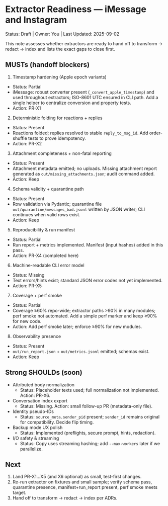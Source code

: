 # Extractor Readiness — iMessage and Instagram

Status: Draft | Owner: You | Last Updated: 2025-09-02

This note assesses whether extractors are ready to hand off to transform → redact → index and lists the exact gaps to close first.

## MUSTs (handoff blockers)

1) Timestamp hardening (Apple epoch variants)
- Status: Partial
- iMessage: robust converter present (`_convert_apple_timestamp`) and used throughout extractors; ISO-8601 UTC ensured in CLI path. Add a single helper to centralize conversion and property tests.
- Action: PR-X1

2) Deterministic folding for reactions + replies
- Status: Present
- Reactions folded; replies resolved to stable `reply_to_msg_id`. Add order-shuffle tests to prove idempotency.
- Action: PR-X2

3) Attachment completeness + non-fatal reporting
- Status: Present
- Attachment metadata emitted; no uploads. Missing attachment report generated as `out/missing_attachments.json`; audit command added.
- Action: Keep

4) Schema validity + quarantine path
- Status: Present
- Row validation via Pydantic; quarantine file `out/quarantine/messages_bad.jsonl` written by JSON writer; CLI continues when valid rows exist.
- Action: Keep

5) Reproducibility & run manifest
- Status: Partial
- Run report + metrics implemented. Manifest (input hashes) added in this pass.
- Action: PR-X4 (completed here)

6) Machine-readable CLI error model
- Status: Missing
- Text errors/hints exist; standard JSON error codes not yet implemented.
- Action: PR-X5

7) Coverage + perf smoke
- Status: Partial
- Coverage ≥60% repo-wide; extractor paths >90% in many modules; perf smoke not automated. Add a simple perf marker and keep ≥90% for new code.
- Action: Add perf smoke later; enforce ≥90% for new modules.

8) Observability presence
- Status: Present
- `out/run_report.json` + `out/metrics.jsonl` emitted; schemas exist.
- Action: Keep

## Strong SHOULDs (soon)

- Attributed body normalization
  - Status: Placeholder texts used; full normalization not implemented. Action: PR-X6.
- Conversation index export
  - Status: Missing. Action: small follow-up PR (metadata-only file).
- Identity pseudo-IDs
  - Status: `source_meta.sender_pid` present; `sender_id` remains original for compatibility. Decide flip timing.
- Backup mode UX polish
  - Status: Implemented (preflights, secure prompt, hints, redaction).
- I/O safety & streaming
  - Status: Copy uses streaming hashing; add `--max-workers` later if we parallelize.

## Next

1. Land PR-X1…X5 (and X6 optional) as small, test-first changes.
2. Re-run extractor on fixtures and small sample; verify schema pass, quarantine presence, manifest+run_report present, perf smoke meets target.
3. Hand off to transform → redact → index per ADRs.


